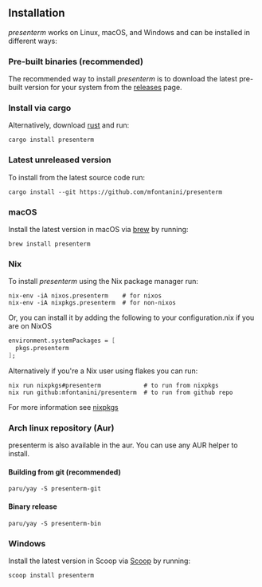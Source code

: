 ## Installation

_presenterm_ works on Linux, macOS, and Windows and can be installed in different ways:

### Pre-built binaries (recommended)

The recommended way to install _presenterm_ is to download the latest pre-built version for 
your system from the [releases](https://github.com/mfontanini/presenterm/releases) page.

### Install via cargo

Alternatively, download [rust](https://www.rust-lang.org/) and run:

```shell
cargo install presenterm
```

### Latest unreleased version

To install from the latest source code run:

```shell
cargo install --git https://github.com/mfontanini/presenterm
```

### macOS

Install the latest version in macOS via [brew](https://formulae.brew.sh/formula/presenterm) by running:

```shell
brew install presenterm
```

### Nix

To install _presenterm_ using the Nix package manager run:

```shell
nix-env -iA nixos.presenterm    # for nixos
nix-env -iA nixpkgs.presenterm  # for non-nixos
```

Or, you can install it by adding the following to your configuration.nix if you are on NixOS

```nix
environment.systemPackages = [
  pkgs.presenterm
];
```

Alternatively if you're a Nix user using flakes you can run:

```shell
nix run nixpkgs#presenterm            # to run from nixpkgs
nix run github:mfontanini/presenterm  # to run from github repo
```

For more information see 
[nixpkgs](https://search.nixos.org/packages?channel=unstable&show=presenterm&from=0&size=50&sort=relevance&type=packages&query=presenterm)

### Arch linux repository (Aur)

presenterm is also available in the aur. You can use any AUR helper to install.

#### Building from git (recommended)

```shell
paru/yay -S presenterm-git
```

#### Binary release

```shell
paru/yay -S presenterm-bin
```

### Windows

Install the latest version in Scoop via [Scoop](https://scoop.sh/#/apps?q=presenterm&id=a462290f824b50f180afbaa6d8c7c1e6e0952e3a) by running:

```powershell
scoop install presenterm
```
